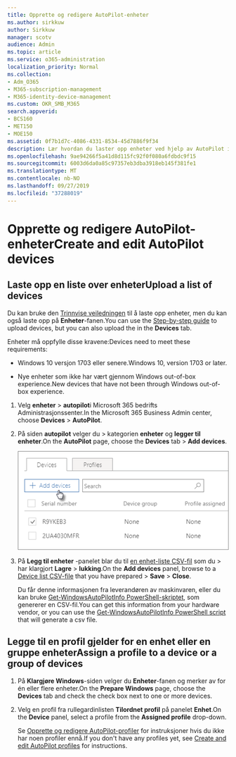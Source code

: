 ```yaml
---
title: Opprette og redigere AutoPilot-enheter
ms.author: sirkkuw
author: Sirkkuw
manager: scotv
audience: Admin
ms.topic: article
ms.service: o365-administration
localization_priority: Normal
ms.collection:
- Adm_O365
- M365-subscription-management
- M365-identity-device-management
ms.custom: OKR_SMB_M365
search.appverid:
- BCS160
- MET150
- MOE150
ms.assetid: 0f7b1d7c-4086-4331-8534-45d7886f9f34
description: Lær hvordan du laster opp enheter ved hjelp av AutoPilot i Microsoft 365 Business. Du kan tilordne en profil til en enhet eller en gruppe enheter.
ms.openlocfilehash: 9ae94266f5a41d8d115fc92f0f080a6fdbdc9f15
ms.sourcegitcommit: 6003d6da0a85c97357eb3dba3918eb145f381fe1
ms.translationtype: MT
ms.contentlocale: nb-NO
ms.lasthandoff: 09/27/2019
ms.locfileid: "37288019"
---
```

# <a name="create-and-edit-autopilot-devices"></a><span data-ttu-id="71586-104">Opprette og redigere AutoPilot-enheter</span><span class="sxs-lookup"><span data-stu-id="71586-104">Create and edit AutoPilot devices</span></span>

## <a name="upload-a-list-of-devices"></a><span data-ttu-id="71586-105">Laste opp en liste over enheter</span><span class="sxs-lookup"><span data-stu-id="71586-105">Upload a list of devices</span></span>

<span data-ttu-id="71586-106">Du kan bruke den [Trinnvise veiledningen](add-autopilot-devices-and-profile.md) til å laste opp enheter, men du kan også laste opp på **Enheter**-fanen.</span><span class="sxs-lookup"><span data-stu-id="71586-106">You can use the [Step-by-step guide](add-autopilot-devices-and-profile.md) to upload devices, but you can also upload the in the **Devices** tab.</span></span> 
  
<span data-ttu-id="71586-107">Enheter må oppfylle disse kravene:</span><span class="sxs-lookup"><span data-stu-id="71586-107">Devices need to meet these requirements:</span></span>
  
- <span data-ttu-id="71586-108">Windows 10 versjon 1703 eller senere.</span><span class="sxs-lookup"><span data-stu-id="71586-108">Windows 10, version 1703 or later.</span></span>
    
- <span data-ttu-id="71586-109">Nye enheter som ikke har vært gjennom Windows out-of-box experience.</span><span class="sxs-lookup"><span data-stu-id="71586-109">New devices that have not been through Windows out-of-box experience.</span></span>

1. <span data-ttu-id="71586-110">Velg **enheter** \> **autopilot**i Microsoft 365 bedrifts Administrasjonssenter.</span><span class="sxs-lookup"><span data-stu-id="71586-110">In the Microsoft 365 Business Admin center, choose **Devices** \> **AutoPilot**.</span></span>
  
2. <span data-ttu-id="71586-111">På siden **autopilot** velger du \> kategorien **enheter** og **legger til enheter**.</span><span class="sxs-lookup"><span data-stu-id="71586-111">On the **AutoPilot** page, choose the **Devices** tab \> **Add devices**.</span></span>
    
    ![In the Devices tab, choose Add devices.](media/6ba81e22-c873-40ad-8a72-ce64d15ea6ba.png)
  
3. <span data-ttu-id="71586-113">På **Legg til enheter** -panelet blar du til [en enhet-liste CSV-fil](https://support.office.com/article/932e3676-2491-49f0-9177-d893d2f5276e) som du \> har klargjort **Lagre** \> **lukking**.</span><span class="sxs-lookup"><span data-stu-id="71586-113">On the **Add devices** panel, browse to a [Device list CSV-file](https://support.office.com/article/932e3676-2491-49f0-9177-d893d2f5276e) that you have prepared \> **Save** \> **Close**.</span></span>
    
    <span data-ttu-id="71586-114">Du får denne informasjonen fra leverandøren av maskinvaren, eller du kan bruke [Get-WindowsAutoPilotInfo PowerShell-skriptet](https://www.powershellgallery.com/packages/Get-WindowsAutoPilotInfo), som genererer en CSV-fil.</span><span class="sxs-lookup"><span data-stu-id="71586-114">You can get this information from your hardware vendor, or you can use the [Get-WindowsAutoPilotInfo PowerShell script](https://www.powershellgallery.com/packages/Get-WindowsAutoPilotInfo) that will generate a csv file.</span></span> 
    
## <a name="assign-a-profile-to-a-device-or-a-group-of-devices"></a><span data-ttu-id="71586-115">Legge til en profil gjelder for en enhet eller en gruppe enheter</span><span class="sxs-lookup"><span data-stu-id="71586-115">Assign a profile to a device or a group of devices</span></span>

1. <span data-ttu-id="71586-116">På **Klargjøre Windows**-siden velger du **Enheter**-fanen og merker av for én eller flere enheter.</span><span class="sxs-lookup"><span data-stu-id="71586-116">On the **Prepare Windows** page, choose the **Devices** tab and check the check box next to one or more devices.</span></span> 
    
2. <span data-ttu-id="71586-117">Velg en profil fra rullegardinlisten **Tilordnet profil** på panelet **Enhet**.</span><span class="sxs-lookup"><span data-stu-id="71586-117">On the **Device** panel, select a profile from the **Assigned profile** drop-down.</span></span> 
    
    <span data-ttu-id="71586-118">Se [Opprette og redigere AutoPilot-profiler](create-and-edit-autopilot-profiles.md) for instruksjoner hvis du ikke har noen profiler ennå.</span><span class="sxs-lookup"><span data-stu-id="71586-118">If you don't have any profiles yet, see [Create and edit AutoPilot profiles](create-and-edit-autopilot-profiles.md) for instructions.</span></span> 
    
